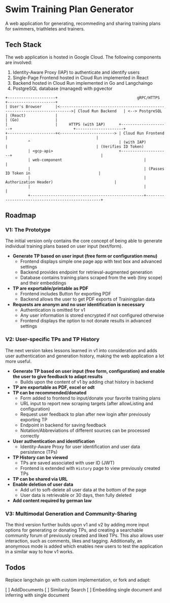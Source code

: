# Swim Training Plan Generator

A web application for generating, recommeding and sharing training plans for swimmers, triathletes and trainers.

## Tech Stack

The web application is hosted in Google Cloud. The following components are involved:

1. Identity-Aware Proxy (IAP) to authenticate and identify users
2. Single-Page Frontend hosted in Cloud Run implemented in React
3. Backend hosted in Cloud Run implemented in Go and Langchaingo
4. PostgreSQL database (managed) with pgvector

```plaintext
+---------------------+                                   gRPC/HTTPS                                +---------------------+
| User's Browser      |<--------------------------------------------------------------------------->| Cloud Run Backend   | <--> PostgreSQL
| (React)             |                                                                             | (Go)                |
|                     |     HTTPS (with IAP)      +---------------------+                           +---------------------+
+---------------------+<------------------------> | Cloud Run Frontend  |                                       |
          ^                                       | (with IAP)          |                                       | (Verifies ID Token)
          | <gcp-api>                             +---------------------+                                       |
          | web-component                                    |                                                  |
          |                                                  | (Passes ID Token in                              |
          |                                                  |  Authorization Header)                           |
          |                                                  |                                                  |
          +--------------------------------------------------+--------------------------------------------------+
```

## Roadmap

### V1: The Prototype

The initial version only contains the core concept of being able to generate individual training plans based on user input (text/form).

- **Generate TP based on user input (free form or configuration menu)**
  - Frontend displays simple one page app with text box and advanced settings
  - Backend provides endpoint for retrieval-augmented generation
  - Database contains training plans scraped from the web (tiny scope) and their embeddings
- **TP are exportable/printable as PDF**
  - Frontend includes Button for exporting PDF
  - Backend allows the user to get PDF exports of Trainingplan data
- **Requests are anonym and no user identification is necessary**
  - Authentication is omitted for v1
  - Any user information is stored encrypted if not configured otherwise
  - Frontend displays the option to not donate results in advanced settings

### V2: User-specific TPs and TP History

The next version takes lessons learned in v1 into consideration and adds user authentication and generation history, making the web application a lot more useful.

- **Generate TP based on user input (free form, configuration) and enable the user to give feedback to adapt results**
  - Builds upon the content of v1 by adding chat history in backend
- **TP are exportable as PDF, excel or odt**
- **TP can be recommended/donated**
  - Form added to frontend to input/donate your favorite training plans
  - URL input to report new scraping targets (after allowListing and configuration)
  - Request user feedback to plan after new login after previously exporting TP
  - Endpoint in backend for saving feedback
  - Notation/Abbreviations of different sources can be processed correctly
- **User authentication and identification**
  - Identity-Aware Proxy for user identification and user data persistence (TPs)
- **TP History can be viewed**
  - TPs are saved associated with user ID (JWT)
  - Frontend is extended with `History` page to view previously created TPs
- **TP can be shared via URL**
- **Enable deletion of user data**
  - Add url to soft-delete all user data at the bottom of the page
  - User data is retrievable or 30 days, then fully deleted
- **Add content required by german law**

### V3: Multimodal Generation and Community-Sharing

The third version further builds upon v1 and v2 by adding more input options for generating or donating TPs, and creating a searchable community forum of previously created and liked TPs. This also allows user interaction, such as comments, likes and tagging.
Additionally, an anonymous mode is added which enables new users to test the application in a similar way to how v1 works.

## Todos

Replace langchain go with custom implementation, or fork and adapt:

[ ] AddDocuments
[ ] Similarity Search
[ ] Embedding single document and inferring with single document
